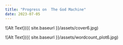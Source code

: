 ```yaml
---
title: "Progress on  The God Machine"
date: 2023-07-05
---
```

![Alt Text]({{ site.baseurl }}/assets/cover6.jpg)

![Alt Text]({{ site.baseurl }}/assets/wordcount_plot6.jpg)

